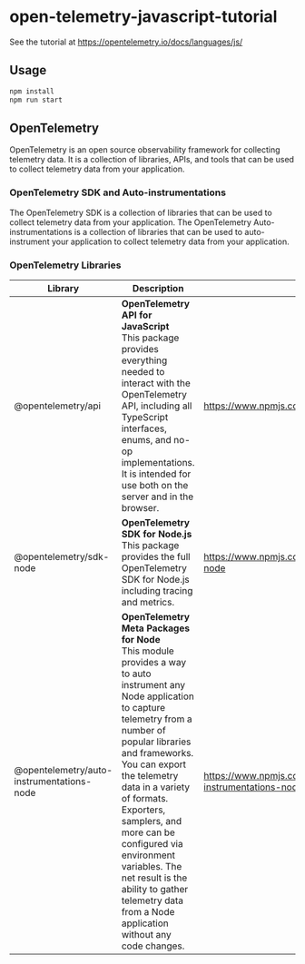 # open-telemetry-javascript-tutorial

See the tutorial at https://opentelemetry.io/docs/languages/js/

## Usage

```bash
npm install
npm run start
```

## OpenTelemetry

OpenTelemetry is an open source observability framework for collecting telemetry data. It is a collection of libraries, APIs, and tools that can be used to collect telemetry data from your application.

### OpenTelemetry SDK and Auto-instrumentations

The OpenTelemetry SDK is a collection of libraries that can be used to collect telemetry data from your application.
The OpenTelemetry Auto-instrumentations is a collection of libraries that can be used to auto-instrument your application to collect telemetry data from your application.

### OpenTelemetry Libraries

| Library | Description | URL |
|---------|-------------|-----|
| @opentelemetry/api | **OpenTelemetry API for JavaScript** <br> This package provides everything needed to interact with the OpenTelemetry API, including all TypeScript interfaces, enums, and no-op implementations. It is intended for use both on the server and in the browser. | https://www.npmjs.com/package/@opentelemetry/api |
| @opentelemetry/sdk-node | **OpenTelemetry SDK for Node.js** <br> This package provides the full OpenTelemetry SDK for Node.js including tracing and metrics. | https://www.npmjs.com/package/@opentelemetry/sdk-node |
| @opentelemetry/auto-instrumentations-node | **OpenTelemetry Meta Packages for Node** <br> This module provides a way to auto instrument any Node application to capture telemetry from a number of popular libraries and frameworks. You can export the telemetry data in a variety of formats. Exporters, samplers, and more can be configured via environment variables. The net result is the ability to gather telemetry data from a Node application without any code changes. | https://www.npmjs.com/package/@opentelemetry/auto-instrumentations-node |